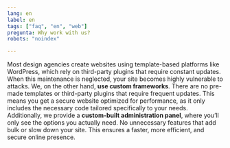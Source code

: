 ```yaml
---
lang: en
label: en
tags: ["faq", "en", "web"]
pregunta: Why work with us?
robots: "noindex"

---
```


Most design agencies create websites using template-based platforms like WordPress, which rely on third-party plugins that require constant updates. When this maintenance is neglected, your site becomes highly vulnerable to attacks.
We, on the other hand, **use custom frameworks**. There are no pre-made templates or third-party plugins that require frequent updates. This means you get a secure website optimized for performance, as it only includes the necessary code tailored specifically to your needs.
Additionally, we provide a **custom-built administration panel**, where you’ll only see the options you actually need. No unnecessary features that add bulk or slow down your site. This ensures a faster, more efficient, and secure online presence.